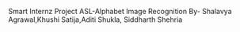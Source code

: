 Smart Internz Project
ASL-Alphabet Image Recognition
By- Shalavya Agrawal,Khushi Satija,Aditi Shukla, Siddharth Shehria
